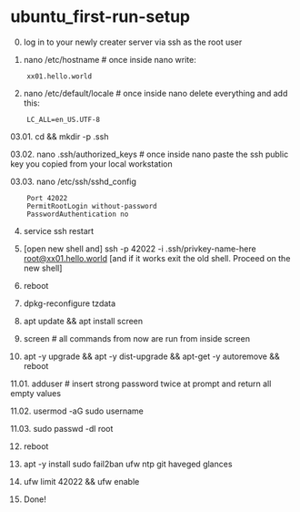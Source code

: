 # ubuntu_first-run-setup

00. log in to your newly creater server via ssh as the root user

01. nano /etc/hostname # once inside nano write:
```
	xx01.hello.world
```
02. nano /etc/default/locale # once inside nano delete everything and add this:
```
	LC_ALL=en_US.UTF-8
```
03.01. cd && mkdir -p .ssh

03.02. nano .ssh/authorized_keys # once inside nano paste the ssh public key you copied from your local workstation

03.03. nano /etc/ssh/sshd_config
```
	Port 42022
	PermitRootLogin without-password
	PasswordAuthentication no
```
04. service ssh restart

05. [open new shell and] ssh -p 42022 -i .ssh/privkey-name-here root@xx01.hello.world [and if it works exit the old shell. Proceed on the new shell]

06. reboot

07. dpkg-reconfigure tzdata

08. apt update && apt install screen

09. screen # all commands from now are run from inside screen

10. apt -y upgrade && apt -y dist-upgrade && apt-get -y autoremove && reboot

11.01.  adduser <username> # insert strong password twice at prompt and return all empty values

11.02.  usermod -aG sudo username

11.03.  sudo passwd -dl root

12. reboot

13. apt -y install sudo fail2ban ufw ntp git haveged glances

14. ufw limit 42022 && ufw enable

15. Done!

